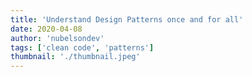 ```yaml
---
title: 'Understand Design Patterns once and for all'
date: 2020-04-08
author: 'nubelsondev'
tags: ['clean code', 'patterns']
thumbnail: './thumbnail.jpeg'
---
```

